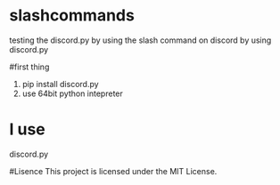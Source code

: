 # slashcommands
testing the discord.py by using the slash command on discord
by using discord.py

#first thing
1. pip install discord.py
2. use 64bit python intepreter

# I use
discord.py

#Lisence
This project is licensed under the MIT License.
